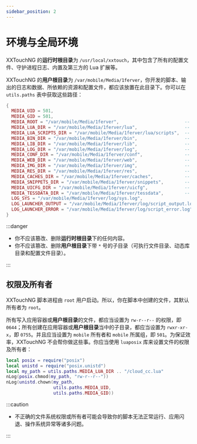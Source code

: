 ```yaml
---
sidebar_position: 2
---
```


# 环境与全局环境

XXTouchNG 的**运行时根目录**为 `/usr/local/xxtouch`，其中包含了所有的配置文件、守护进程日志、内置及第三方的 Lua 扩展等。

XXTouchNG 的**用户根目录**为 `/var/mobile/Media/1ferver`，你开发的脚本、输出的日志和数据、所依赖的资源和配置文件，都应该放置在此目录下。你可以在 `utils.paths` 表中获取这些路径：

```lua title="utils.paths"
{
  MEDIA_UID = 501,
  MEDIA_GID = 501,
  MEDIA_ROOT = "/var/mobile/Media/1ferver",                         -- 用户根目录
  MEDIA_LUA_DIR = "/var/mobile/Media/1ferver/lua",                  -- 用户脚本根目录
  MEDIA_LUA_SCRIPTS_DIR = "/var/mobile/Media/1ferver/lua/scripts",  -- 用户脚本目录
  MEDIA_BIN_DIR = "/var/mobile/Media/1ferver/bin",                  -- *可执行文件目录
  MEDIA_LIB_DIR = "/var/mobile/Media/1ferver/lib",                  -- *动态库目录
  MEDIA_LOG_DIR = "/var/mobile/Media/1ferver/log",                  -- 日志目录
  MEDIA_CONF_DIR = "/var/mobile/Media/1ferver/conf",                -- *配置文件目录
  MEDIA_WEB_DIR = "/var/mobile/Media/1ferver/web",                  -- Web 静态资源目录
  MEDIA_IMG_DIR = "/var/mobile/Media/1ferver/img",                  -- 图片目录
  MEDIA_RES_DIR = "/var/mobile/Media/1ferver/res",                  -- 资源目录
  MEDIA_CACHES_DIR = "/var/mobile/Media/1ferver/caches",            -- 缓存目录
  MEDIA_SNIPPETS_DIR = "/var/mobile/Media/1ferver/snippets",        -- 代码片段目录
  MEDIA_UICFG_DIR = "/var/mobile/Media/1ferver/uicfg",              -- UI 配置目录
  MEDIA_TESSDATA_DIR = "/var/mobile/Media/1ferver/tessdata",        -- Tesseract 数据目录
  LOG_SYS = "/var/mobile/Media/1ferver/log/sys.log",                             -- 系统日志
  LOG_LAUNCHER_OUTPUT = "/var/mobile/Media/1ferver/log/script_output.log",       -- 脚本输出日志
  LOG_LAUNCHER_ERROR = "/var/mobile/Media/1ferver/log/script_error.log",         -- 脚本错误日志
}
```

:::danger

* 你不应该篡改、删除**运行时根目录**下的任何内容。
* 你不应该篡改、删除**用户根目录**下带 `*` 号的子目录（可执行文件目录、动态库目录和配置文件目录）。

:::

## 权限及所有者

XXTouchNG 脚本进程由 `root` 用户启动。所以，你在脚本中创建的文件，其默认所有者为 `root`。

所有写入应用容器或**用户根目录**的文件，都应当设置为 `rw-r--r--` 的权限，即 `0644`；所有创建在应用容器或**用户根目录**当中的子目录，都应当设置为 `rwxr-xr-x`，即 `0755`。并且应当设置为 `mobile` 所有者和 `mobile` 所属组，即 `501`。为保证效率，XXTouchNG 不会帮你做这些事。你应当使用 `luaposix` 库来设置文件的权限及所有者：

```lua
local posix = require("posix")
local unistd = require("posix.unistd")
local my_path = utils.paths.MEDIA_LUA_DIR .. "/cloud_cc.lua"
nLog(posix.chmod(my_path, "rw-r--r--"))
nLog(unistd.chown(my_path, 
                  utils.paths.MEDIA_UID, 
                  utils.paths.MEDIA_GID))
```

:::caution

* 不正确的文件系统权限或所有者可能会导致你的脚本无法正常运行、应用闪退、操作系统异常等诸多问题。

:::
